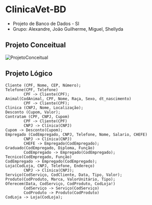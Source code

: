 # ClinicaVet-BD

<ul>
  <li> Projeto de Banco de Dados - SI
  </li>
    <li> Grupo: Alexandre, João Guilherme, Miguel, Shellyda 
  </li>
</ul>

## Projeto Conceitual 

![ProjetoConceitual](https://user-images.githubusercontent.com/38386145/232138446-2244e21c-854c-4c8a-b073-7f3f7b4f476b.png)

## Projeto Lógico 



```
Cliente (CPF, Nome, CEP, Número);
Telefone(CPF, Telefone)
        CPF -> Cliente(CPF);
Animal(CodAnimal, CPF, Nome, Raça, Sexo, dt_nascimento)
        CPF -> Cliente(CPF);
Clinica (CNPJ, Nome, Localização);
Desconto (Cupom, Valor);
Contratam (CPF, CNPJ, Cupom)
        CPF -> Cliente(CPF)
        CNPJ -> Clínica(CNPJ)
Cupom -> Desconto(Cupom);
Empregado (CodEmpregado, CNPJ, Telefone, Nome, Salario, CHEFE)
        CNPJ -> Clínica(CNPJ)
        CHEFE -> Empregado(CodEmpregado);
Graduado(CodEmpregado, Diploma, Função)
        CodEmpregado -> Empregado(CodEmpregado);
Tecnico(CodEmpregado, Função)
CodEmpregado -> Empregado(CodEmpregado);
Loja(CodLoja, CNPJ, Telefone, Endereço)
        CNPJ -> Clínica(CNPJ);
Serviço(CodServiço, CodCliente, Data, Tipo, Valor);
Produto(CodProduto, Marca, ValorUnitário, Tipo);
Oferecem(Data, CodServiço, CodProduto, CodLoja!)
        CodServiço -> Serviço(CodServiço)
        CodProduto -> Produto(CodProduto)
CodLoja -> Loja(CodLoja);
```
  
 
